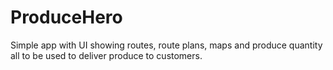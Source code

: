# ProduceHero

Simple app with UI showing routes, route plans, maps and produce quantity all to be used to deliver produce to customers.
